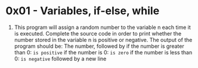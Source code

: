 # 0x01 - Variables, if-else, while
1. This program will assign a random number to the variable n each time it is executed. Complete the source code in order to print whether the number stored in the variable n is positive or negative.
The output of the program should be:
The number, followed by
if the number is greater than 0: `is positive`
if the number is 0: `is zero`
if the number is less than 0: `is negative`
followed by a new line
